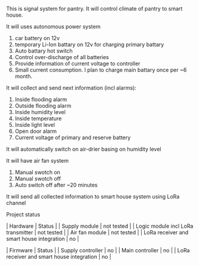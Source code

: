 This is signal system for pantry.
It will control climate of pantry to smart house.

It will uses autonomous power system
1. car battery on 12v
2. temporary Li-Ion battary on 12v for charging primary battary
3. Auto battary hot switch
4. Control over-discharge of all batteries
5. Provide information of current voltage to controller
6. Small current consumption. I plan to charge main battary once per ~6 month. 

It will collect and send next information (incl alarms):
1. Inside flooding alarm
2. Outside flooding alarm
3. Inside humidity level
4. Inside temperature
5. Inside light level
6. Open door alarm
7. Current voltage of primary and reserve battery

It will automatically switch on air-drier basing on humidity level

It will have air fan system
1. Manual swotch on
2. Manual swotch off
3. Auto switch off after ~20 minutes

It will send all collected information to smart house system using LoRa channel

Project status

| Hardware | Status |
| Supply module | not tested |
| Logic module incl LoRa transmitter | not tested |
| Air fan module | not tested |
| LoRa receiver and smart house integration | no |

| Firmware | Status |
| Supply controller | no |
| Main controller | no |
| LoRa receiver and smart house integration | no |
